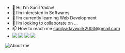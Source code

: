 - 👋 Hi, I’m Sunil Yadav!
- 👀 I’m interested in Softwares
- 🌱 I’m currently learning Web Development
- 💞️ I’m looking to collaborate on ...
- 📫 How to reach me sunilyadavwork2003@gmail.com
-  <a href="https://www.linkedin.com/sunilyadavcode" target="_blank"><img src="https://img.icons8.com/ios-glyphs/30/000000/linkedin-circled--v1.png"/></a>
<a href="https://www.instagram.com/sunilyadav8383" target="_blank"><img src="https://img.icons8.com/ios/30/000000/instagram-new--v1.png"/></a>
<a href="https://www.facebook.com/zbccode" target="_blank"><img src="https://img.icons8.com/material-sharp/30/000000/facebook-new.png"/></a>
<a href="https://www.twitter.com/ZbcCode" alt="image" target="_blank"><img src="https://img.icons8.com/ios-glyphs/30/000000/twitter--v2.png"/><a>

<!---
sunilyadav-web/sunilyadav-web is a ✨ special ✨ repository because its `README.md` (this file) appears on your GitHub profile.
You can click the Preview link to take a look at your changes.
--->
<img src="https://github-readme-stats.vercel.app/api?username=sunilyadav-web&&show_icons=true&title_color=ffffff&icon_color=bb2acf&text_color=daf7dc&bg_color=151515" alt="About me">

